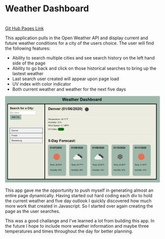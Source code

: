 # Weather Dashboard <h1>

[Git Hub Pages Link](https://keylee-lnby.github.io/Weather/)

This application pulls in the Open Weather API and display current and future weather conditions for a city of the users choice. The user will find the following features: 

- Ability to search multiple cities and see search history on the left hand side of the page 
- Ability to go back and click on those historical searches to bring up the lastest weather 
- Last search user created will appear upon page load 
- UV index with color indicator 
- Both current weather and weather for the next five days 

![Image of Weather Application](https://github.com/Keylee-LNBY/Weather/blob/master/assets/weather.png)

This app gave me the opportunity to push myself in generating almost an entire page dynamically. Having started out hard coding each div to hold the current weather and five day outlook I quickly discovered how much more work that created in Javascript. So I started over again creating the page as the user searches. 

This was a good challange and I've learned a lot from building this app. In the future I hope to include more weather information and maybe three temperatures and times throughout the day for better planning. 